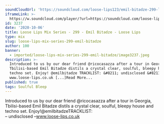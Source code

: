 ```yaml
---
soundCloudUrl: 'https://soundcloud.com/loose-lips123/emil-bitadze-299-loose-lips-mix-series'
iframeLink: >-
  https://w.soundcloud.com/player/?url=https://soundcloud.com/loose-lips123/emil-bitadze-299-loose-lips-mix-series&color=00aabb&auto_play=false&hide_related=false&show_comments=true&show_user=true&show_reposts=false
id: 3237
date: '2020-10-06'
title: Loose Lips Mix Series - 299 - Emil Bitadze - Loose Lips
type: mix
slug: loose-lips-mix-series-299-emil-bitadze
author: 100
banner:
  - imported/loose-lips-mix-series-299-emil-bitadze/image3237.jpeg
description: >-
  Introduced to us by our dear friend @ricocasazza after a tour in Georgia,
  Tbilisi-based Emil Bitadze distils a crystal clear, soulful, bleepy house and
  techno set. Enjoy! @emilbitadze TRACKLIST: &#8211; undisclosed &#8211;
  www.loose-lips.co.uk [...]Read More...
published: true
tags: Soulful Bleep
---
```

Introduced to us by our dear friend @ricocasazza after a tour in Georgia, Tbilisi-based Emil Bitadze distils a crystal clear, soulful, bleepy house and techno set. Enjoy!@emilbitadzeTRACKLIST:  
– undisclosed –www.loose-lips.co.uk